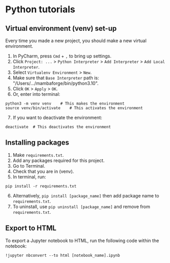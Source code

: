 # Python tutorials

## Virtual environment (venv) set-up
Every time you made a new project, you should make a new virtual environment.
1. In PyCharm, press `Cmd` + `,` to bring up settings.
2. Click `Project: ...` > `Python Interpreter` > `Add Interpreter` > `Add Local Interpreter`.
3. Select `Virtualenv Environment` > `New`.
4. Make sure that `Base Interpreter` path is: "/Users/.../mambaforge/bin/python3.10".
5. Click `OK` > `Apply` > `OK`.
6. Or, enter into terminal:
```
python3 -m venv venv    # This makes the environment
source venv/bin/activate    # This activates the environment
```
7. If you want to deactivate the environment:
```
deactivate  # This deactivates the environment
```

## Installing packages
1. Make `requirements.txt`.
2. Add any packages required for this project.
3. Go to Terminal.
4. Check that you are in (venv).
5. In terminal, run:
```
pip install -r requirements.txt
```
6. Alternatively, `pip install [package_name]` then add package name to `requirements.txt`.
7. To uninstall, use `pip uninstall [package_name]` and remove from `requirements.txt`.

## Export to HTML
To export a Jupyter notebook to HTML, run the following code within the notebook:
```
!jupyter nbconvert --to html [notebook_name].ipynb
```